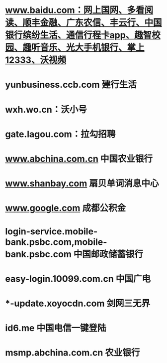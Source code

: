 # www.baidu.com：网上国网、多看阅读、顺丰金融、广东农信、丰云行、中国银行缤纷生活、通信行程卡app、趣智校园、趣听音乐、光大手机银行、掌上12333、沃视频
# yunbusiness.ccb.com 建行生活
# wxh.wo.cn：沃小号
# gate.lagou.com：拉勾招聘
# www.abchina.com.cn 中国农业银行
# www.shanbay.com 扇贝单词消息中心
# www.google.com 成都公积金
# login-service.mobile-bank.psbc.com,mobile-bank.psbc.com 中国邮政储蓄银行
# easy-login.10099.com.cn 中国广电
# *-update.xoyocdn.com 剑网三无界
# id6.me 中国电信一键登陆
# msmp.abchina.com.cn 农业银行